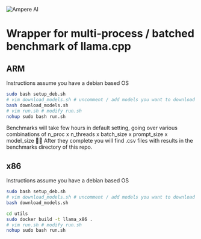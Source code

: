 ![Ampere AI](https://ampereaimodelzoo.s3.eu-central-1.amazonaws.com/ampere_logo_®_primary_stacked_rgb.png "Ampere AI")
# Wrapper for multi-process / batched benchmark of llama.cpp


## ARM
Instructions assume you have a debian based OS
```bash
sudo bash setup_deb.sh
# vim download_models.sh # uncomment / add models you want to download
bash download_models.sh
# vim run.sh # modify run.sh
nohup sudo bash run.sh
```
Benchmarks will take few hours in default setting, going over various combinations of n_proc x n_threads x batch_size x prompt_size x model_size 😵‍💫
After they complete you will find .csv files with results in the benchmarks directory of this repo.

## x86
Instructions assume you have a debian based OS
```bash
sudo bash setup_deb.sh
# vim download_models.sh # uncomment / add models you want to download
bash download_models.sh

cd utils
sudo docker build -t llama_x86 .
# vim run.sh # modify run.sh
nohup sudo bash run.sh
```